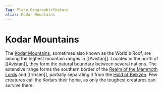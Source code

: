 ```yaml
---
Tag: Place,GeographicFeature
alias: Kodar Mountains
---
```

# Kodar Mountains
The [Kodar Mountains](https://pathfinderwiki.com/wiki/Kodar_Mountains), sometimes also known as the World's Roof, are among the highest mountain ranges in [[Avistan]]. Located in the north of [[Avistan]], they form the natural boundary between several nations. The extensive range forms the southern border of the [Realm of the Mammoth Lords](Realm-of-the-Mammoth-Lords) and [[Irrisen]], partially separating it from the [Hold of Belkzen](Hold-of-Belkzen). Few creatures call the Kodars their home, as only the toughest creatures can survive there. 
